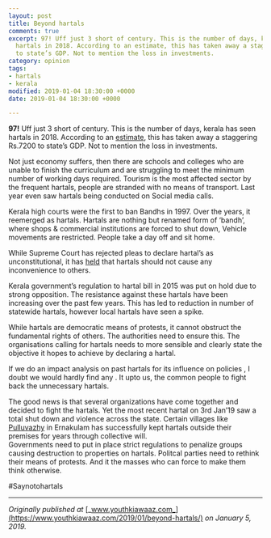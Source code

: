 ```yaml
---
layout: post
title: Beyond hartals
comments: true
excerpt: 97! Uff just 3 short of century. This is the number of days, kerala has seen
  hartals in 2018. According to an estimate, this has taken away a staggering Rs.7200
  to state’s GDP. Not to mention the loss in investments.
category: opinion
tags:
- hartals
- kerala
modified: 2019-01-04 18:30:00 +0000
date: 2019-01-04 18:30:00 +0000

---
```

**97!** Uff just 3 short of century. This is the number of days, kerala has seen hartals in 2018. According to an [estimate](https://www.business-standard.com/article/economy-policy/traders-in-kerala-have-declared-2019-the-anti-hartal-year-here-s-why-118122200168_1.html), this has taken away a staggering Rs.7200 to state’s GDP. Not to mention the loss in investments.

Not just economy suffers, then there are schools and colleges who are unable to finish the curriculum and are struggling to meet the minimum number of working days required. Tourism is the most affected sector by the frequent hartals, people are stranded with no means of transport. Last year even saw hartals being conducted on Social media calls.

Kerala high courts were the first to ban Bandhs in 1997. Over the years, it reemerged as hartals. Hartals are nothing but renamed form of ‘bandh’, where shops & commercial institutions are forced to shut down, Vehicle movements are restricted. People take a day off and sit home.

While Supreme Court has rejected pleas to declare hartal’s as unconstitutional, it has [held](https://indiankanoon.org/doc/1812977/) that hartals should not cause any inconvenience to others.

Kerala government’s regulation to hartal bill in 2015 was put on hold due to strong opposition. The resistance against these hartals have been increasing over the past few years. This has led to reduction in number of statewide hartals, however local hartals have seen a spike.

While hartals are democratic means of protests, it cannot obstruct the fundamental rights of others. The authorities need to ensure this. The organisations calling for hartals needs to more sensible and clearly state the objective it hopes to achieve by declaring a hartal.

If we do an impact analysis on past hartals for its influence on policies , I doubt we would hardly find any . It upto us, the common people to fight back the unnecessary hartals.

The good news is that several organizations have come together and decided to fight the hartals. Yet the most recent hartal on 3rd Jan’19 saw a total shut down and violence across the state. Certain villages like [Pulluvazhy](https://en.wikipedia.org/wiki/Pulluvazhy) in Ernakulam has successfully kept hartals outside their premises for years through collective will.  
Governments need to put in place strict regulations to penalize groups causing destruction to properties on hartals. Politcal parties need to rethink their means of protests. And it the masses who can force to make them think otherwise.

\#Saynotohartals

***

_Originally published at_ [_www.youthkiawaaz.com_](https://www.youthkiawaaz.com/2019/01/beyond-hartals/) _on January 5, 2019._